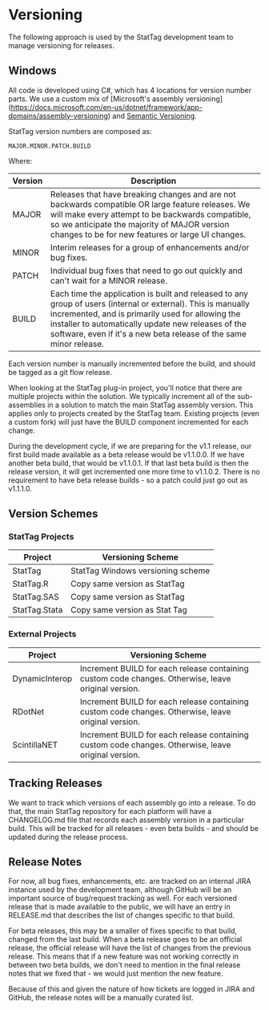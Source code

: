 # Versioning

The following approach is used by the StatTag development team to manage versioning for releases.

## Windows
All code is developed using C#, which has 4 locations for version number parts.  We use a custom mix of [Microsoft's assembly versioning] (https://docs.microsoft.com/en-us/dotnet/framework/app-domains/assembly-versioning) and [Semantic Versioning](http://semver.org).

StatTag version numbers are composed as:

	MAJOR.MINOR.PATCH.BUILD

Where:

Version | Description
--------| -----------
MAJOR   | Releases that have breaking changes and are not backwards compatible OR large feature releases.  We will make every attempt to be backwards compatible, so we anticipate the majority of MAJOR version changes to be for new features or large UI changes.
MINOR   | Interim releases for a group of enhancements and/or bug fixes.
PATCH   | Individual bug fixes that need to go out quickly and can't wait for a MINOR release.
BUILD   | Each time the application is built and released to any group of users (internal or external).  This is manually incremented, and is primarily used for allowing the installer to automatically update new releases of the software, even if it's a new beta release of the same minor release.

Each version number is manually incremented before the build, and should be tagged as a git flow release.

When looking at the StatTag plug-in project, you'll notice that there are multiple projects within the solution.  We typically increment all of the sub-assemblies in a solution to match the main StatTag assembly version.  This applies only to projects created by the StatTag team.  Existing projects (even a custom fork) will just have the BUILD component incremented for each change.

During the development cycle, if we are preparing for the v1.1 release, our first build made available as a beta release would be v1.1.0.0.  If we have another beta build, that would be v1.1.0.1.  If that last beta build is then the release version, it will get incremented one more time to v1.1.0.2.  There is no requirement to have beta release builds - so a patch could just go out as v1.1.1.0.

## Version Schemes
### StatTag Projects
Project | Versioning Scheme
------- | -----------------
StatTag | StatTag Windows versioning scheme
StatTag.R | Copy same version as StatTag
StatTag.SAS | Copy same version as StatTag
StatTag.Stata | Copy same version as Stat Tag

### External Projects
Project | Versioning Scheme
------- | -----------------
DynamicInterop | Increment BUILD for each release containing custom code changes.  Otherwise, leave original version.
RDotNet | Increment BUILD for each release containing custom code changes.  Otherwise, leave original version.
ScintillaNET | Increment BUILD for each release containing custom code changes.  Otherwise, leave original version.

## Tracking Releases
We want to track which versions of each assembly go into a release.  To do that, the main StatTag repository for each platform will have a CHANGELOG.md file that records each assembly version in a particular build.  This will be tracked for all releases - even beta builds - and should be updated during the release process.

## Release Notes
For now, all bug fixes, enhancements, etc. are tracked on an internal JIRA instance used by the development team, although GitHub will be an important source of bug/request tracking as well.  For each versioned release that is made available to the public, we will have an entry in RELEASE.md that describes the list of changes specific to that build.

For beta releases, this may be a smaller of fixes specific to that build, changed from the last build. When a beta release goes to be an official release, the official release will have the list of changes from the previous release.  This means that if a new feature was not working correctly in between two beta builds, we don't need to mention in the final release notes that we fixed that - we would just mention the new feature.

Because of this and given the nature of how tickets are logged in JIRA and GitHub, the release notes will be a manually curated list.